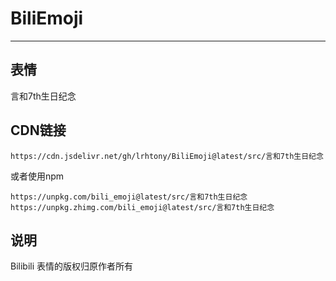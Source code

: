 # BiliEmoji
---
## 表情
言和7th生日纪念
## CDN链接
```
https://cdn.jsdelivr.net/gh/lrhtony/BiliEmoji@latest/src/言和7th生日纪念
```
或者使用npm
```
https://unpkg.com/bili_emoji@latest/src/言和7th生日纪念
https://unpkg.zhimg.com/bili_emoji@latest/src/言和7th生日纪念
```
## 说明
Bilibili 表情的版权归原作者所有
